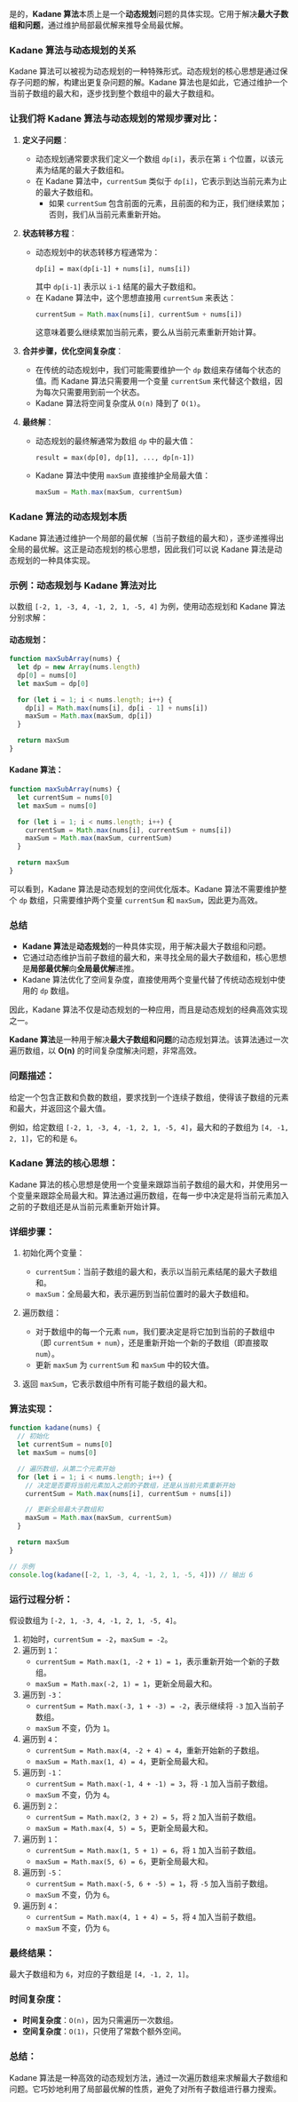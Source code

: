 是的，**Kadane 算法**本质上是一个**动态规划**问题的具体实现。它用于解决**最大子数组和问题**，通过维护局部最优解来推导全局最优解。

### Kadane 算法与动态规划的关系

Kadane 算法可以被视为动态规划的一种特殊形式。动态规划的核心思想是通过保存子问题的解，构建出更复杂问题的解。Kadane 算法也是如此，它通过维护一个当前子数组的最大和，逐步找到整个数组中的最大子数组和。

### 让我们将 Kadane 算法与动态规划的常规步骤对比：

1. **定义子问题**：

   - 动态规划通常要求我们定义一个数组 `dp[i]`，表示在第 `i` 个位置，以该元素为结尾的最大子数组和。
   - 在 Kadane 算法中，`currentSum` 类似于 `dp[i]`，它表示到达当前元素为止的最大子数组和。
     - 如果 `currentSum` 包含前面的元素，且前面的和为正，我们继续累加；否则，我们从当前元素重新开始。

2. **状态转移方程**：

   - 动态规划中的状态转移方程通常为：
     ```text
     dp[i] = max(dp[i-1] + nums[i], nums[i])
     ```
     其中 `dp[i-1]` 表示以 `i-1` 结尾的最大子数组和。
   - 在 Kadane 算法中，这个思想直接用 `currentSum` 来表达：
     ```javascript
     currentSum = Math.max(nums[i], currentSum + nums[i])
     ```
     这意味着要么继续累加当前元素，要么从当前元素重新开始计算。

3. **合并步骤，优化空间复杂度**：

   - 在传统的动态规划中，我们可能需要维护一个 `dp` 数组来存储每个状态的值。而 Kadane 算法只需要用一个变量 `currentSum` 来代替这个数组，因为每次只需要用到前一个状态。
   - Kadane 算法将空间复杂度从 `O(n)` 降到了 `O(1)`。

4. **最终解**：
   - 动态规划的最终解通常为数组 `dp` 中的最大值：
     ```text
     result = max(dp[0], dp[1], ..., dp[n-1])
     ```
   - Kadane 算法中使用 `maxSum` 直接维护全局最大值：
     ```javascript
     maxSum = Math.max(maxSum, currentSum)
     ```

### Kadane 算法的动态规划本质

Kadane 算法通过维护一个局部的最优解（当前子数组的最大和），逐步递推得出全局的最优解。这正是动态规划的核心思想，因此我们可以说 Kadane 算法是动态规划的一种具体实现。

### 示例：动态规划与 Kadane 算法对比

以数组 `[-2, 1, -3, 4, -1, 2, 1, -5, 4]` 为例，使用动态规划和 Kadane 算法分别求解：

#### 动态规划：

```javascript
function maxSubArray(nums) {
  let dp = new Array(nums.length)
  dp[0] = nums[0]
  let maxSum = dp[0]

  for (let i = 1; i < nums.length; i++) {
    dp[i] = Math.max(nums[i], dp[i - 1] + nums[i])
    maxSum = Math.max(maxSum, dp[i])
  }

  return maxSum
}
```

#### Kadane 算法：

```javascript
function maxSubArray(nums) {
  let currentSum = nums[0]
  let maxSum = nums[0]

  for (let i = 1; i < nums.length; i++) {
    currentSum = Math.max(nums[i], currentSum + nums[i])
    maxSum = Math.max(maxSum, currentSum)
  }

  return maxSum
}
```

可以看到，Kadane 算法是动态规划的空间优化版本。Kadane 算法不需要维护整个 `dp` 数组，只需要维护两个变量 `currentSum` 和 `maxSum`，因此更为高效。

### 总结

- **Kadane 算法**是**动态规划**的一种具体实现，用于解决最大子数组和问题。
- 它通过动态维护当前子数组的最大和，来寻找全局的最大子数组和，核心思想是**局部最优解**向**全局最优解**递推。
- Kadane 算法优化了空间复杂度，直接使用两个变量代替了传统动态规划中使用的 `dp` 数组。

因此，Kadane 算法不仅是动态规划的一种应用，而且是动态规划的经典高效实现之一。

**Kadane 算法**是一种用于解决**最大子数组和问题**的动态规划算法。该算法通过一次遍历数组，以 **O(n)** 的时间复杂度解决问题，非常高效。

### 问题描述：

给定一个包含正数和负数的数组，要求找到一个连续子数组，使得该子数组的元素和最大，并返回这个最大值。

例如，给定数组 `[-2, 1, -3, 4, -1, 2, 1, -5, 4]`，最大和的子数组为 `[4, -1, 2, 1]`，它的和是 `6`。

### Kadane 算法的核心思想：

Kadane 算法的核心思想是使用一个变量来跟踪当前子数组的最大和，并使用另一个变量来跟踪全局最大和。算法通过遍历数组，在每一步中决定是将当前元素加入之前的子数组还是从当前元素重新开始计算。

### 详细步骤：

1. 初始化两个变量：
   - `currentSum`：当前子数组的最大和，表示以当前元素结尾的最大子数组和。
   - `maxSum`：全局最大和，表示遍历到当前位置时的最大子数组和。
2. 遍历数组：

   - 对于数组中的每一个元素 `num`，我们要决定是将它加到当前的子数组中（即 `currentSum + num`），还是重新开始一个新的子数组（即直接取 `num`）。
   - 更新 `maxSum` 为 `currentSum` 和 `maxSum` 中的较大值。

3. 返回 `maxSum`，它表示数组中所有可能子数组的最大和。

### 算法实现：

```javascript
function kadane(nums) {
  // 初始化
  let currentSum = nums[0]
  let maxSum = nums[0]

  // 遍历数组，从第二个元素开始
  for (let i = 1; i < nums.length; i++) {
    // 决定是否要将当前元素加入之前的子数组，还是从当前元素重新开始
    currentSum = Math.max(nums[i], currentSum + nums[i])

    // 更新全局最大子数组和
    maxSum = Math.max(maxSum, currentSum)
  }

  return maxSum
}

// 示例
console.log(kadane([-2, 1, -3, 4, -1, 2, 1, -5, 4])) // 输出 6
```

### 运行过程分析：

假设数组为 `[-2, 1, -3, 4, -1, 2, 1, -5, 4]`。

1. 初始时，`currentSum = -2`，`maxSum = -2`。
2. 遍历到 `1`：
   - `currentSum = Math.max(1, -2 + 1) = 1`，表示重新开始一个新的子数组。
   - `maxSum = Math.max(-2, 1) = 1`，更新全局最大和。
3. 遍历到 `-3`：
   - `currentSum = Math.max(-3, 1 + -3) = -2`，表示继续将 `-3` 加入当前子数组。
   - `maxSum` 不变，仍为 `1`。
4. 遍历到 `4`：
   - `currentSum = Math.max(4, -2 + 4) = 4`，重新开始新的子数组。
   - `maxSum = Math.max(1, 4) = 4`，更新全局最大和。
5. 遍历到 `-1`：
   - `currentSum = Math.max(-1, 4 + -1) = 3`，将 `-1` 加入当前子数组。
   - `maxSum` 不变，仍为 `4`。
6. 遍历到 `2`：
   - `currentSum = Math.max(2, 3 + 2) = 5`，将 `2` 加入当前子数组。
   - `maxSum = Math.max(4, 5) = 5`，更新全局最大和。
7. 遍历到 `1`：
   - `currentSum = Math.max(1, 5 + 1) = 6`，将 `1` 加入当前子数组。
   - `maxSum = Math.max(5, 6) = 6`，更新全局最大和。
8. 遍历到 `-5`：
   - `currentSum = Math.max(-5, 6 + -5) = 1`，将 `-5` 加入当前子数组。
   - `maxSum` 不变，仍为 `6`。
9. 遍历到 `4`：
   - `currentSum = Math.max(4, 1 + 4) = 5`，将 `4` 加入当前子数组。
   - `maxSum` 不变，仍为 `6`。

### 最终结果：

最大子数组和为 `6`，对应的子数组是 `[4, -1, 2, 1]`。

### 时间复杂度：

- **时间复杂度**：`O(n)`，因为只需遍历一次数组。
- **空间复杂度**：`O(1)`，只使用了常数个额外空间。

### 总结：

Kadane 算法是一种高效的动态规划方法，通过一次遍历数组来求解最大子数组和问题。它巧妙地利用了局部最优解的性质，避免了对所有子数组进行暴力搜索。
